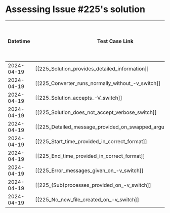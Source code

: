 # Assessing Issue #225's solution 

| Datetime         | Test Case Link                                                                              | Tester           | Passed/Failed | Links to issues (if a bug is found)                             | Consequences (if the test case needs to be fixed) |
| ---------------- | ------------------------------------------------------------------------------------------- | ---------------- | ------------- | --------------------------------------------------------------- | ------------------------------------------------- |
| 2024-04-19       | [[225_Solution_provides_detailed_information]]                                | Búcsú Áron       | Passed        |                                                                 |                                                   |
| 2024-04-19       | [[225_Converter_runs_normally_without_-v_switch]]                             | Búcsú Áron       | Passed        |                                                                 |                                                   |
| 2024-04-19       | [[225_Solution_accepts_-V_switch]]                                            | Búcsú Áron       | Passed        |                                                                 |                                                   |
| 2024-04-19       | [[225_Solution_does_not_accept_verbose_switch]]                               | Búcsú Áron       | Passed        |                                                                 |                                                   |
| 2024-04-19       | [[225_Detailed_message_provided_on_swapped_argument_order]]                   | Búcsú Áron       | Passed        |                                                                 |                                                   |
| 2024-04-19       | [[225_Start_time_provided_in_correct_format]]                                 | Búcsú Áron       | Passed        |                                                                 |                                                   |
| 2024-04-19       | [[225_End_time_provided_in_correct_format]]                                   | Búcsú Áron       | Passed        |                                                                 |                                                   |
| 2024-04-19       | [[225_Error_messages_given_on_-v_switch]]                                     | Búcsú Áron       | Passed        |                                                                 |                                                   |
| 2024-04-19       | [[225_(Sub)processes_provided_on_-v_switch]]                                  | Búcsú Áron       | Passed        |                                                                 |                                                   |
| 2024-04-19       | [[225_No_new_file_created_on_-v_switch]]                                      | Búcsú Áron       | Passed        |                                                                 |                                                   |
